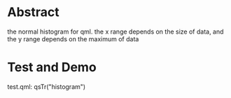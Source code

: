 # Abstract
the normal histogram for qml. the x range depends on the size of data, and the y range depends on the maximum of data  

# Test and Demo
test.qml: qsTr("histogram")  
</br>